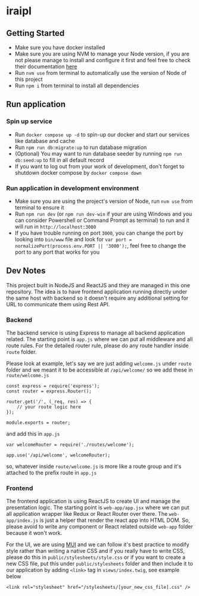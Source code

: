 # iraipl

## Getting Started

-   Make sure you have docker installed
-   Make sure you are using NVM to manage your Node version, if you are not please manage to install and configure it first and feel free to check their documentation [here](https://github.com/nvm-sh/nvm/blob/master/README.md)
-   Run `nvm use` from terminal to automatically use the version of Node of this project
-   Run `npm i` from terminal to install all dependencies

## Run application

### Spin up service

-   Run `docker compose up -d` to spin-up our docker and start our services like database and cache
-   Run `npm run db:migrate:up` to run database migration
-   (Optional) You may want to run database seeder by running `npm run db:seed:up` to fill in all default record
-   If you want to log out from your work of development, don't forget to shutdown docker compose by `docker compose down`

### Run application in development environment

-   Make sure you are using the project's version of Node, run `nvm use` from terminal to ensure it
-   Run `npm run dev` (or `npm run dev-win` if your are using Windows and you can consider Powershell or Command Prompt as terminal) to run and it will run in `http://localhost:3000`
-   If you have trouble running on port `3000`, you can change the port by looking into `bin/www` file and look for `var port = normalizePort(process.env.PORT || '3000');`, feel free to change the port to any port that works for you

## Dev Notes

This project built in NodeJS and ReactJS and they are managed in this one repository. The idea is to have frontend application running directly under the same host with backend so it doesn't require any additional setting for URL to communicate them using Rest API.

### Backend

The backend service is using Express to manage all backend application related. The starting point is `app.js` where we can put all middleware and all route rules. For the detailed router rule, please do any route handler inside `route` folder.

Please look at example, let's say we are just adding `welcome.js` under `route` folder and we meant it to be accessible at `/api/welcome/` so we add these in `route/welcome.js`

```
const express = require('express');
const router = express.Router();

router.get('/', (_req, res) => {
    // your route logic here
});

module.exports = router;
```

and add this in `app.js`

```
var welcomeRouter = require('./routes/welcome');

app.use('/api/welcome', welcomeRouter);
```

so, whatever inside `route/welcome.js` is more like a route group and it's attached to the prefix route in `app.js`

### Frontend

The frontend application is using ReactJS to create UI and manage the presentation logic. The starting point is `web-app/app.jsx` where we can put all application wrapper like Redux or React Router over there. The `web-app/index.js` is just a helper that render the react app into HTML DOM.
So, please avoid to write any component or React related outside `web-app` folder because it won't work.

For the UI, we are using [MUI](https://mui.com/material-ui/getting-started/) and we can follow it's best practice to modify style rather than writing a native CSS and if you really have to write CSS, please do this in `public/stylesheets/style.css` or if you want to create a new CSS file, put this under
`public/stylesheets` folder and then include it to our application by adding `<link>` tag in `views/index.twig`, see example below

```
<link rel="stylesheet" href="/stylesheets/[your_new_css_file].css" />
```
